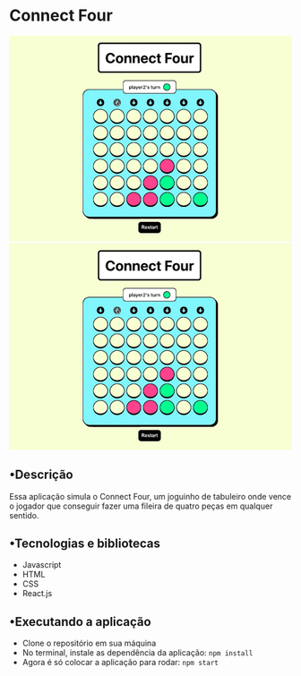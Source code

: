 # Connect Four
![Tela da aplicação](https://github.com/felipedfe/connect-four-game/blob/main/connect-4.png)
<img src="https://github.com/felipedfe/connect-four-game/blob/main/connect-4.png">

## •Descrição
Essa aplicação simula o Connect Four, um joguinho de tabuleiro onde vence o jogador que conseguir fazer uma fileira de quatro peças em qualquer sentido.

## •Tecnologias e bibliotecas
- Javascript
- HTML
- CSS
- React.js

## •Executando a aplicação
- Clone o repositório em sua máquina
- No terminal, instale as dependência da aplicação: ```npm install```
- Agora é só colocar a aplicação para rodar: ```npm start```
